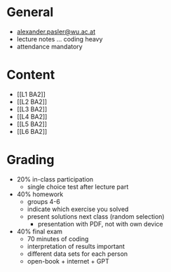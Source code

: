 # General
- alexander.pasler@wu.ac.at
- lecture notes ... coding heavy
- attendance mandatory

# Content
- [[L1 BA2]]
- [[L2 BA2]]
- [[L3 BA2]]
- [[L4 BA2]]
- [[L5 BA2]]
- [[L6 BA2]]

# Grading
- 20% in-class participation
	- single choice test after lecture part
- 40% homework
	- groups 4-6 
	- indicate which exercise you solved
	- present solutions next class (random selection)
		- presentation with PDF, not with own device
- 40% final exam
	- 70 minutes of coding
	- interpretation of results important
	- different data sets for each person
	- open-book + internet + GPT